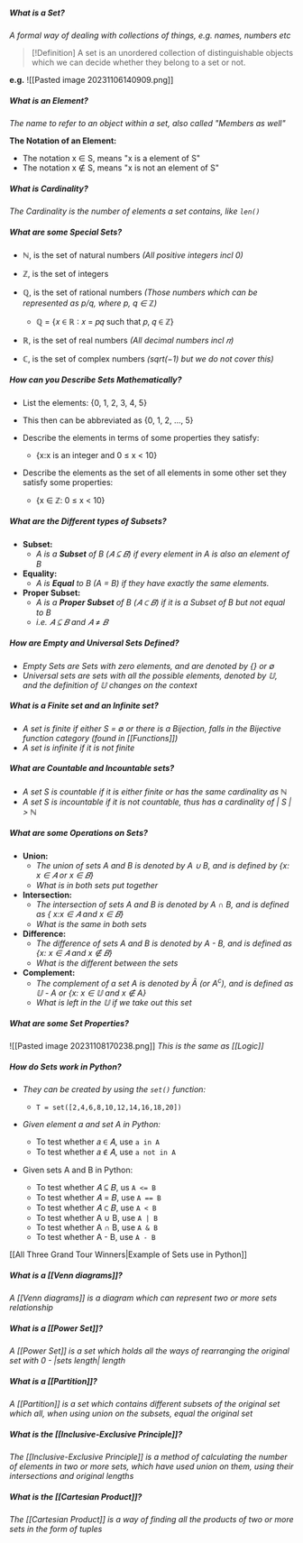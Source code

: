 
##### What is a Set?
*A formal way of dealing with collections of things, e.g. names, numbers etc*

> [!Definition]
> A set is an unordered collection of distinguishable objects which we can decide whether they belong to a set or not.

**e.g.**
![[Pasted image 20231106140909.png]]


##### What is an Element?
*The name to refer to an object within a set, also called "Members as well"*

**The Notation of an Element:**
- The notation x ∈ S, means "x is a element of S"
- The notation x ∉ S, means "x is not an element of S"


##### What is Cardinality?
*The Cardinality is the number of elements a set contains, like ```len()```*


##### What are some Special Sets?
- ℕ, is the set of natural numbers *(All positive integers incl 0)*

- ℤ, is the set of integers

- ℚ, is the set of rational numbers *(Those numbers which can be represented as p/q, where p, q ∈ ℤ)*
	- ℚ = {𝑥 ∈ ℝ ∶ 𝑥 = 𝑝𝑞 such that 𝑝, 𝑞 ∈ ℤ}

- ℝ, is the set of real numbers *(All decimal numbers incl 𝜋)*

- ℂ, is the set of complex numbers *(sqrt(−1) but we do not cover this)*


##### How can you Describe Sets Mathematically?

- List the elements: {0, 1, 2, 3, 4, 5}
- This then can be abbreviated as {0, 1, 2, ..., 5}

- Describe the elements in terms of some properties they satisfy:
	- {x:x is an integer and 0 ≤ x < 10}

- Describe the elements as the set of all elements in some other set they satisfy some properties:
	- {x ∈ ℤ: 0 ≤ x < 10}


##### What are the Different types of Subsets?

- **Subset:**
	- *A is a **Subset** of B (𝐴 ⊆ 𝐵) if every element in A is also an element of B*
- **Equality:**
	- *A is **Equal** to B (A = B) if they have exactly the same elements.*
- **Proper Subset:**
	- *A is a **Proper Subset** of B (𝐴 ⊂ 𝐵) if it is a Subset of B but not equal to B*
	- *i.e. 𝐴 ⊆ 𝐵 and 𝐴 ≠ 𝐵*


##### How are Empty and Universal Sets Defined?

- *Empty Sets are Sets with zero elements, and are denoted by {} or ∅*
- *Universal sets are sets with all the possible elements, denoted by 𝕌, and the definition of 𝕌 changes on the context*


##### What is a Finite set and an Infinite set?

- *A set is finite if either S = ∅ or there is a Bijection, falls in the Bijective function category (found in [[Functions]])*
- *A set is infinite if it is not finite*


##### What are Countable and Incountable sets?

- *A set S is countable if it is either finite or has the same cardinality as ℕ*
- *A set S is incountable if it is not countable, thus has a cardinality of | S | > ℕ*


##### What are some Operations on Sets?

- **Union:**
	- *The union of sets A and B is denoted by A ∪ B, and is defined by {x: x ∈ 𝐴 or x ∈ 𝐵}*
	- *What is in both sets put together*
- **Intersection:**
	- *The intersection of sets A and B is denoted by A ∩ B, and is defined as { x:x ∈ 𝐴 and x ∈ 𝐵}*
	- *What is the same in both sets*
- **Difference:**
	- *The difference of sets A and B is denoted by A - B, and is defined as {x: x ∈ 𝐴 and x ∉ 𝐵}*
	- *What is the different between the sets*
- **Complement:**
	- *The complement of a set A is denoted by Ā (or A<sup>c</sup>), and is defined as 𝕌 - A or {x: x ∈ 𝕌 and x ∉ A}*
	- *What is left in the 𝕌 if we take out this set*


##### What are some Set Properties?

![[Pasted image 20231108170238.png]]
*This is the same as [[Logic]]*


##### How do Sets work in Python?

- *They can be created by using the ```set()``` function:*
	- ```T = set([2,4,6,8,10,12,14,16,18,20])```

- *Given element a and set A in Python:*
	- To test whether 𝑎 ∈ 𝐴, use ```a in A```
	- To test whether 𝑎 ∉ 𝐴, use ```a not in A```

- Given sets A and B in Python:
	- To test whether 𝐴 ⊆ 𝐵, us ```A <= B```
	- To test whether 𝐴 = 𝐵, use ```A == B```
	- To test whether 𝐴 ⊂ 𝐵, use ```A < B```
	- To test whether A ∪ B, use ```A | B```
	- To test whether A ∩ B, use ```A & B```
	- To test whether A - B, use ```A - B```

[[All Three Grand Tour Winners|Example of Sets use in Python]]

##### What is a [[Venn diagrams]]?
*A [[Venn diagrams]] is a diagram which can represent two or more sets relationship*


##### What is a [[Power Set]]?
*A [[Power Set]] is a set which holds all the ways of rearranging the original set with 0 - |sets length| length*


##### What is a [[Partition]]?
*A [[Partition]] is a set which contains different subsets of the original set which all, when using union on the subsets, equal the original set*


##### What is the [[Inclusive-Exclusive Principle]]?
*The [[Inclusive-Exclusive Principle]] is a method of calculating the number of elements in two or more sets, which have used union on them, using their intersections and original lengths*


##### What is the [[Cartesian Product]]?
*The [[Cartesian Product]] is a way of finding all the products of two or more sets in the form of tuples*